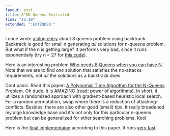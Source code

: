 ```yaml
---
layout: post
title: 8^HN Queens Revisited
time: "22:19"
extended: ":EXTENDED:"
---
```


I once wrote
[a blog entry](http://linuxfire.dhis.org/~alecs/blog/archives/000018.html)
about 8 queens problem using backtrack. Backtrack is good for small n
generating _all_ solutions for n-queens problem.  But what if the n is getting
large?  It performs very bad, since it runs exponentially (try n = 27 for
[this code](http://linuxfire.com.cn/~alecs/code/queens.c)).

Here is an interesting problem [Who needs 8 Queens when you can have
N](http://acm.hit.edu.cn/ojs/show.php?Proid=2197&Contestid=0).  Note that we
are to find _one_ solution that satisfies the no-attacks requirements, not _all_
the solutions as a backtrack does.

Dont panic.  Read this paper: [A Polynomial Time Algorithm for the N-Queens
Problem](http://www.cit.gu.edu.au/~sosic/papers/sigart90.ps.Z).
Oh dude, it is AMAZING (read: power of algorithms).  In
short, it utilizes a randomized approach with gradient-based heuristic local
search.  For a random permutation, swap where there is a reduction of
attacking-conflicts.  Besides, there are also other good (small) tips.  It
really broadened my algo knowledge base and it's not only for this particular
n-queens problem but can be generalized for other searching problems. Kool.

Here is the
[final implementaion](http://linuxfire.com.cn/~alecs/code/nqueens.c)
according to this paper.  It runs
[very fast](http://acm.hit.edu.cn/ojs/status.php?Proid=2197&Contestid=0).


